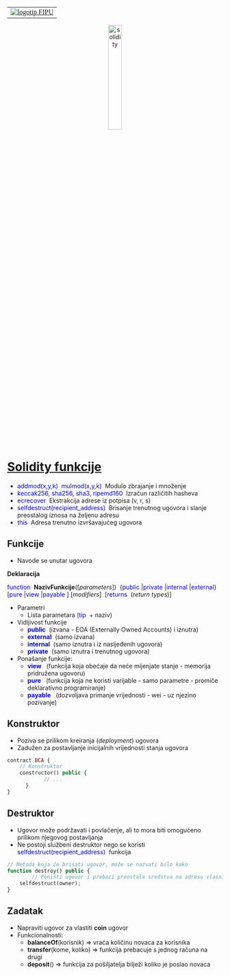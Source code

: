 <div align="center">
<table style="caret-color: #000000; font-family: Georgia;" border="0" cellspacing="0" cellpadding="0" >
            <tbody>
              <tr>
                <td valign="center">
                  <a id="logo_a" href="https://fipu.unipu.hr"><img id="logo_img"  src="https://www.unipu.hr/_download/repository/FIPU_horiz_kolor_HR.png" alt="logotip FIPU" title="Fakultet informatike u Puli"></a> 								 </td>
              </tr>
  </tbody>
</table>
</div>



<div align="center">
  <img src="https://solidity.readthedocs.io/en/v0.5.14/_images/logo.svg" alt="solidity" style="width:25%;"/>
</div>


# [Solidity funkcije](https://solidity.readthedocs.io/en/v0.5.14/)

- <span style="color:blue">addmod(x,y,k) </span>
  <span style="color:blue">mulmod(x,y,k) </span>
  Modulo zbrajanje i množenje
- <span style="color:blue">keccak256, sha256, sha3, ripemd160 </span>
  Izračun različitih hasheva
- <span style="color:blue">ecrecover</span> 
   Ekstrakcija adrese iz potpisa (v, r, s)
- <span style="color:blue">selfdestruct(recipient_address)</span> 
   Brisanje trenutnog ugovora i slanje preostalog iznosa na željenu adresu
- <span style="color:blue">this </span>
   Adresa trenutno izvršavajućeg ugovora



## Funkcije

- Navode se unutar ugovora

**Deklaracija**

<span style="color:blue">function </span> **NazivFunkcije**([*parameters*]) 
	{<span style="color:blue">public </span>|<span style="color:blue">private </span>|<span style="color:blue">internal </span>|<span style="color:blue">external</span>}  
	[<span style="color:blue">pure </span>|<span style="color:blue">view </span>|<span style="color:blue">payable </span>] [*modifiers*]  
	[<span style="color:blue">returns </span> (*return types*)]



- Parametri
  - Lista parametara (<span style="color:blue">tip </span> + naziv)
- Vidljivost funkcije
  - <span style="color:blue">**public** </span>
    (izvana - EOA (Externally Owned Accounts) i iznutra)
  - <span style="color:blue">**external** </span>
    (samo izvana)
  - <span style="color:blue">**internal** </span>
    (samo iznutra i iz nasljeđenih ugovora)
  - <span style="color:blue">**private** </span>
    (samo iznutra i trenutnog ugovora)
- Ponašanje funkcije:
  - <span style="color:blue">**view** </span> 
     (funkcija koja obećaje da neće mijenjate stanje - memorija pridružena ugovoru)
  - <span style="color:blue">**pure** </span> 
     (funkcija koja ne koristi varijable - samo parametre - promiče deklarativno programiranje)
  - <span style="color:blue">**payable** </span> 
     (dozvoljava primanje vrijednosti - wei - uz njezino pozivanje)



## Konstruktor

- Poziva se prilikom kreiranja (*deployment*) ugovora
- Zadužen za postavljanje inicijalnih vrijednosti stanja ugovora

```php
contract BCA {
    // Konstruktor
    constructor() public {
      		// ...
      }
}
```



## Destruktor

- Ugovor može podržavati i povlačenje, ali to mora biti omogućeno prilikom njegovog postavljanja
- Ne postoji službeni destruktor nego se koristi <span style="color:blue">selfdestruct(recipient_address)</span>  funkcija

```php
// Metoda koja će brisati ugovor, može se nazvati bilo kako
function destroy() public {
		// Poništi ugovor i prebaci preostala sredstva na adresu vlasnika
  	selfdestruct(owner);
}
```





## Zadatak

- Napraviti ugovor za vlastiti **coin** ugovor
- Funkcionalnosti:
  - **balanceOf**(korisnik) => vraća količinu novaca za korisnika
  - **transfer**(kome, koliko) => funkcija prebacuje s jednog računa na drugi
  - **deposit**() => funkcija za pošiljatelja bilježi koliko je poslao novaca
